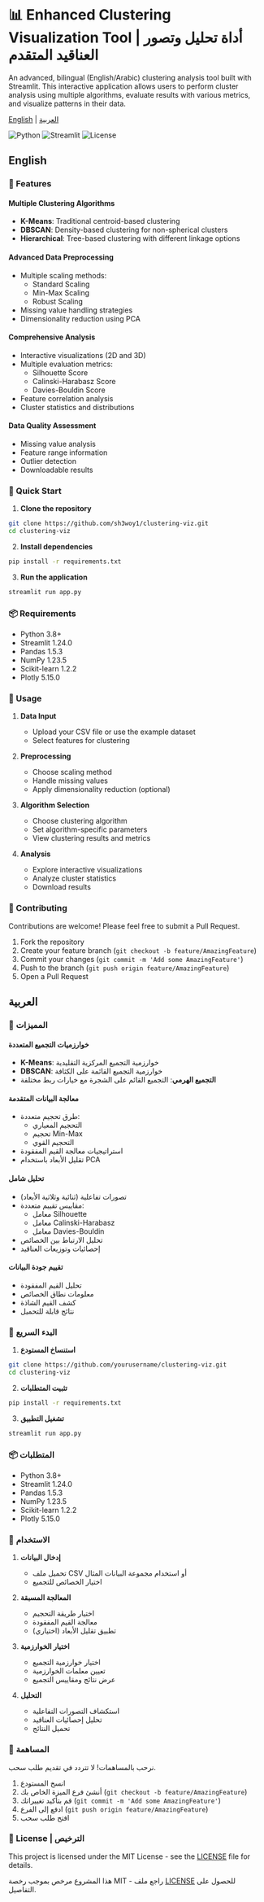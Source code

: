 # 📊 Enhanced Clustering Visualization Tool | أداة تحليل وتصور العناقيد المتقدم

An advanced, bilingual (English/Arabic) clustering analysis tool built with Streamlit. This interactive application allows users to perform cluster analysis using multiple algorithms, evaluate results with various metrics, and visualize patterns in their data.

[English](#english) | [العربية](#arabic)

![Python](https://img.shields.io/badge/python-v3.8+-blue.svg)
![Streamlit](https://img.shields.io/badge/streamlit-1.24.0-red.svg)
![License](https://img.shields.io/badge/license-MIT-green.svg)

## English

### 🌟 Features

#### Multiple Clustering Algorithms
- **K-Means**: Traditional centroid-based clustering
- **DBSCAN**: Density-based clustering for non-spherical clusters
- **Hierarchical**: Tree-based clustering with different linkage options

#### Advanced Data Preprocessing
- Multiple scaling methods:
  - Standard Scaling
  - Min-Max Scaling
  - Robust Scaling
- Missing value handling strategies
- Dimensionality reduction using PCA

#### Comprehensive Analysis
- Interactive visualizations (2D and 3D)
- Multiple evaluation metrics:
  - Silhouette Score
  - Calinski-Harabasz Score
  - Davies-Bouldin Score
- Feature correlation analysis
- Cluster statistics and distributions

#### Data Quality Assessment
- Missing value analysis
- Feature range information
- Outlier detection
- Downloadable results

### 🚀 Quick Start

1. **Clone the repository**
```bash
git clone https://github.com/sh3woy1/clustering-viz.git
cd clustering-viz
```

2. **Install dependencies**
```bash
pip install -r requirements.txt
```

3. **Run the application**
```bash
streamlit run app.py
```

### 📦 Requirements
- Python 3.8+
- Streamlit 1.24.0
- Pandas 1.5.3
- NumPy 1.23.5
- Scikit-learn 1.2.2
- Plotly 5.15.0

### 🎯 Usage

1. **Data Input**
   - Upload your CSV file or use the example dataset
   - Select features for clustering

2. **Preprocessing**
   - Choose scaling method
   - Handle missing values
   - Apply dimensionality reduction (optional)

3. **Algorithm Selection**
   - Choose clustering algorithm
   - Set algorithm-specific parameters
   - View clustering results and metrics

4. **Analysis**
   - Explore interactive visualizations
   - Analyze cluster statistics
   - Download results

### 🤝 Contributing

Contributions are welcome! Please feel free to submit a Pull Request.

1. Fork the repository
2. Create your feature branch (`git checkout -b feature/AmazingFeature`)
3. Commit your changes (`git commit -m 'Add some AmazingFeature'`)
4. Push to the branch (`git push origin feature/AmazingFeature`)
5. Open a Pull Request

## العربية

### 🌟 المميزات

#### خوارزميات التجميع المتعددة
- **K-Means**: خوارزمية التجميع المركزية التقليدية
- **DBSCAN**: خوارزمية التجميع القائمة على الكثافة
- **التجميع الهرمي**: التجميع القائم على الشجرة مع خيارات ربط مختلفة

#### معالجة البيانات المتقدمة
- طرق تحجيم متعددة:
  - التحجيم المعياري
  - تحجيم Min-Max
  - التحجيم القوي
- استراتيجيات معالجة القيم المفقودة
- تقليل الأبعاد باستخدام PCA

#### تحليل شامل
- تصورات تفاعلية (ثنائية وثلاثية الأبعاد)
- مقاييس تقييم متعددة:
  - معامل Silhouette
  - معامل Calinski-Harabasz
  - معامل Davies-Bouldin
- تحليل الارتباط بين الخصائص
- إحصائيات وتوزيعات العناقيد

#### تقييم جودة البيانات
- تحليل القيم المفقودة
- معلومات نطاق الخصائص
- كشف القيم الشاذة
- نتائج قابلة للتحميل

### 🚀 البدء السريع

1. **استنساخ المستودع**
```bash
git clone https://github.com/yourusername/clustering-viz.git
cd clustering-viz
```

2. **تثبيت المتطلبات**
```bash
pip install -r requirements.txt
```

3. **تشغيل التطبيق**
```bash
streamlit run app.py
```

### 📦 المتطلبات
- Python 3.8+
- Streamlit 1.24.0
- Pandas 1.5.3
- NumPy 1.23.5
- Scikit-learn 1.2.2
- Plotly 5.15.0

### 🎯 الاستخدام

1. **إدخال البيانات**
   - تحميل ملف CSV أو استخدام مجموعة البيانات المثال
   - اختيار الخصائص للتجميع

2. **المعالجة المسبقة**
   - اختيار طريقة التحجيم
   - معالجة القيم المفقودة
   - تطبيق تقليل الأبعاد (اختياري)

3. **اختيار الخوارزمية**
   - اختيار خوارزمية التجميع
   - تعيين معلمات الخوارزمية
   - عرض نتائج ومقاييس التجميع

4. **التحليل**
   - استكشاف التصورات التفاعلية
   - تحليل إحصائيات العناقيد
   - تحميل النتائج

### 🤝 المساهمة

نرحب بالمساهمات! لا تتردد في تقديم طلب سحب.

1. انسخ المستودع
2. أنشئ فرع الميزة الخاص بك (`git checkout -b feature/AmazingFeature`)
3. قم بتأكيد تغييراتك (`git commit -m 'Add some AmazingFeature'`)
4. ادفع إلى الفرع (`git push origin feature/AmazingFeature`)
5. افتح طلب سحب

### 📄 License | الترخيص

This project is licensed under the MIT License - see the [LICENSE](LICENSE) file for details.

هذا المشروع مرخص بموجب رخصة MIT - راجع ملف [LICENSE](LICENSE) للحصول على التفاصيل.

